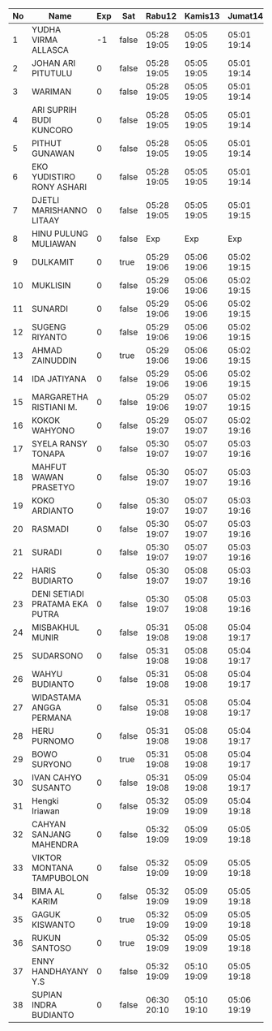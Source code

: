 | No | Name | Exp | Sat | Rabu12 | Kamis13 | Jumat14 | Sabtu15 | Senin17 | Selasa18 | Rabu19 | Kamis20 | Jumat21 | Sabtu22 | Senin24 | Selasa25 | Rabu26 | Kamis27 | Jumat28 | Sabtu29 | Senin31 |
|-----|-----|-----|-----|-----|-----|-----|-----|-----|-----|-----|-----|-----|-----|-----|-----|-----|-----|-----|-----|-----|
| 1 | YUDHA VIRMA ALLASCA | -1 | false | 05:28 19:05 | 05:05 19:05 | 05:01 19:14 | -- | 05:23 19:09 | 05:23 19:21 | 05:21 19:25 | 05:05 19:22 | 05:13 19:28 | -- | 05:18 19:10 | 05:05 19:20 | 05:23 19:10 | 05:19 19:18 | 05:05 19:24 | -- | 05:26 19:27 |
| 2 | JOHAN ARI PITUTULU | 0 | false | 05:28 19:05 | 05:05 19:05 | 05:01 19:14 | -- | 05:23 19:09 | 05:23 19:21 | 05:21 19:25 | 05:05 19:22 | 05:13 19:28 | -- | 05:18 19:10 | 05:05 19:20 | 05:23 19:10 | 05:19 19:18 | 05:05 19:24 | -- | 05:26 19:27 |
| 3 | WARIMAN | 0 | false | 05:28 19:05 | 05:05 19:05 | 05:01 19:14 | -- | 05:23 19:09 | 05:23 19:21 | 05:21 19:25 | 05:05 19:22 | 05:13 19:28 | -- | 05:18 19:10 | 05:05 19:20 | 05:23 19:10 | 05:19 19:18 | 05:05 19:24 | -- | 05:26 19:27 |
| 4 | ARI SUPRIH BUDI KUNCORO | 0 | false | 05:28 19:05 | 05:05 19:05 | 05:01 19:14 | -- | 05:23 19:09 | 05:23 19:21 | 05:21 19:25 | 05:05 19:22 | 05:13 19:28 | -- | 05:18 19:10 | 05:05 19:20 | 05:23 19:10 | 05:19 19:18 | 05:05 19:24 | -- | 05:26 19:27 |
| 5 | PITHUT GUNAWAN | 0 | false | 05:28 19:05 | 05:05 19:05 | 05:01 19:14 | -- | 05:23 19:09 | 05:23 19:21 | 05:21 19:25 | 05:05 19:22 | 05:13 19:28 | -- | 05:18 19:10 | 05:05 19:20 | 05:23 19:10 | 05:19 19:18 | 05:05 19:24 | -- | 05:26 19:27 |
| 6 | EKO YUDISTIRO RONY ASHARI | 0 | false | 05:28 19:05 | 05:05 19:05 | 05:01 19:14 | -- | 05:23 19:09 | 05:23 19:21 | 05:21 19:25 | 05:05 19:22 | 05:13 19:28 | -- | 05:18 19:10 | 05:05 19:20 | 05:23 19:10 | 05:19 19:18 | 05:05 19:24 | -- | 05:26 19:27 |
| 7 | DJETLI MARISHANNO LITAAY | 0 | false | 05:28 19:05 | 05:05 19:05 | 05:01 19:15 | -- | 05:23 19:09 | 05:23 19:21 | 05:21 19:25 | 05:05 19:23 | 05:13 19:28 | -- | 05:18 19:11 | 05:06 19:20 | 05:24 19:10 | 05:19 19:19 | 05:05 19:24 | -- | 05:26 19:27 |
| 8 | HINU PULUNG MULIAWAN | 0 | false | Exp | Exp | Exp | Exp | Exp | Exp | Exp | Exp | Exp | Exp | Exp | Exp | Exp | Exp | Exp | Exp | Exp |
| 9 | DULKAMIT | 0 | true | 05:29 19:06 | 05:06 19:06 | 05:02 19:15 | 05:07 19:27 | 05:24 19:10 | 05:24 19:22 | 05:22 19:26 | 05:06 19:23 | 05:14 19:29 | 05:09 19:06 | 05:19 19:11 | 05:06 19:21 | 05:24 19:11 | 05:20 19:19 | 05:06 19:25 | 05:24 19:21 | 05:27 19:28 |
| 10 | MUKLISIN | 0 | false | 05:29 19:06 | 05:06 19:06 | 05:02 19:15 | -- | 05:24 19:10 | 05:24 19:22 | 05:22 19:26 | 05:06 19:23 | 05:14 19:29 | -- | 05:19 19:11 | 05:06 19:21 | 05:24 19:11 | 05:20 19:19 | 05:06 19:25 | -- | 05:27 19:28 |
| 11 | SUNARDI | 0 | false | 05:29 19:06 | 05:06 19:06 | 05:02 19:15 | -- | 05:24 19:10 | 05:24 19:22 | 05:22 19:26 | 05:06 19:23 | 05:14 19:29 | -- | 05:19 19:11 | 05:06 19:21 | 05:24 19:11 | 05:20 19:19 | 05:06 19:25 | -- | 05:27 19:28 |
| 12 | SUGENG RIYANTO | 0 | false | 05:29 19:06 | 05:06 19:06 | 05:02 19:15 | -- | 05:24 19:10 | 05:24 19:22 | 05:22 19:26 | 05:06 19:23 | 05:14 19:29 | -- | 05:19 19:11 | 05:06 19:21 | 05:24 19:11 | 05:20 19:19 | 05:06 19:25 | -- | 05:27 19:28 |
| 13 | AHMAD ZAINUDDIN | 0 | true | 05:29 19:06 | 05:06 19:06 | 05:02 19:15 | 05:07 19:27 | 05:24 19:10 | 05:24 19:22 | 05:22 19:26 | 05:06 19:23 | 05:14 19:29 | 05:09 19:06 | 05:19 19:11 | 05:06 19:21 | 05:24 19:11 | 05:20 19:19 | 05:06 19:25 | 05:24 19:21 | 05:27 19:28 |
| 14 | IDA JATIYANA | 0 | false | 05:29 19:06 | 05:06 19:06 | 05:02 19:15 | -- | 05:24 19:10 | 05:24 19:22 | 05:22 19:26 | 05:06 19:23 | 05:14 19:29 | -- | 05:19 19:11 | 05:06 19:21 | 05:24 19:11 | 05:20 19:20 | 05:06 19:25 | -- | 05:27 19:28 |
| 15 | MARGARETHA RISTIANI M. | 0 | false | 05:29 19:06 | 05:07 19:07 | 05:02 19:15 | -- | 05:24 19:10 | 05:24 19:22 | 05:22 19:26 | 05:06 19:24 | 05:14 19:29 | -- | 05:19 19:12 | 05:06 19:21 | 05:24 19:11 | 05:20 19:20 | 05:07 19:25 | -- | 05:27 19:28 |
| 16 | KOKOK WAHYONO | 0 | false | 05:29 19:07 | 05:07 19:07 | 05:02 19:16 | -- | 05:25 19:10 | 05:24 19:22 | 05:22 19:26 | 05:07 19:24 | 05:14 19:29 | -- | 05:19 19:12 | 05:07 19:22 | 05:25 19:11 | 05:20 19:20 | 05:07 19:25 | -- | 05:27 19:29 |
| 17 | SYELA RANSY TONAPA | 0 | false | 05:30 19:07 | 05:07 19:07 | 05:03 19:16 | -- | 05:25 19:11 | 05:25 19:23 | 05:23 19:27 | 05:07 19:24 | 05:15 19:30 | -- | 05:20 19:12 | 05:07 19:22 | 05:25 19:12 | 05:21 19:20 | 05:07 19:26 | -- | 05:28 19:29 |
| 18 | MAHFUT WAWAN PRASETYO | 0 | false | 05:30 19:07 | 05:07 19:07 | 05:03 19:16 | -- | 05:25 19:11 | 05:25 19:23 | 05:23 19:27 | 05:07 19:24 | 05:15 19:30 | -- | 05:20 19:12 | 05:07 19:22 | 05:25 19:12 | 05:21 19:20 | 05:07 19:26 | -- | 05:28 19:29 |
| 19 | KOKO ARDIANTO | 0 | false | 05:30 19:07 | 05:07 19:07 | 05:03 19:16 | -- | 05:25 19:11 | 05:25 19:23 | 05:23 19:27 | 05:07 19:24 | 05:15 19:30 | -- | 05:20 19:12 | 05:07 19:22 | 05:25 19:12 | 05:21 19:20 | 05:07 19:26 | -- | 05:28 19:29 |
| 20 | RASMADI | 0 | false | 05:30 19:07 | 05:07 19:07 | 05:03 19:16 | -- | 05:25 19:11 | 05:25 19:23 | 05:23 19:27 | 05:07 19:24 | 05:15 19:30 | -- | 05:20 19:12 | 05:07 19:22 | 05:25 19:12 | 05:21 19:20 | 05:07 19:26 | -- | 05:28 19:29 |
| 21 | SURADI | 0 | false | 05:30 19:07 | 05:07 19:07 | 05:03 19:16 | -- | 05:25 19:11 | 05:25 19:23 | 05:23 19:27 | 05:07 19:24 | 05:15 19:30 | -- | 05:20 19:12 | 05:07 19:22 | 05:25 19:12 | 05:21 19:21 | 05:07 19:26 | -- | 05:28 19:29 |
| 22 | HARIS BUDIARTO | 0 | false | 05:30 19:07 | 05:08 19:07 | 05:03 19:16 | -- | 05:25 19:11 | 05:25 19:23 | 05:23 19:27 | 05:07 19:24 | 05:15 19:30 | -- | 05:20 19:13 | 05:07 19:22 | 05:25 19:12 | 05:21 19:21 | 05:08 19:26 | -- | 05:28 19:29 |
| 23 | DENI SETIADI PRATAMA EKA PUTRA | 0 | false | 05:30 19:07 | 05:08 19:08 | 05:03 19:16 | -- | 05:25 19:11 | 05:25 19:23 | 05:23 19:28 | 05:07 19:25 | 05:15 19:30 | -- | 05:20 19:13 | 05:07 19:22 | 05:26 19:12 | 05:21 19:21 | 05:08 19:26 | -- | 05:28 19:29 |
| 24 | MISBAKHUL MUNIR | 0 | false | 05:31 19:08 | 05:08 19:08 | 05:04 19:17 | -- | 05:26 19:12 | 05:26 19:24 | 05:24 19:28 | 05:08 19:25 | 05:16 19:31 | -- | 05:21 19:13 | 05:08 19:23 | 05:26 19:13 | 05:22 19:21 | 05:08 19:27 | -- | 05:29 19:30 |
| 25 | SUDARSONO | 0 | false | 05:31 19:08 | 05:08 19:08 | 05:04 19:17 | -- | 05:26 19:12 | 05:26 19:24 | 05:24 19:28 | 05:08 19:25 | 05:16 19:31 | -- | 05:21 19:13 | 05:08 19:23 | 05:26 19:13 | 05:22 19:21 | 05:08 19:27 | -- | 05:29 19:30 |
| 26 | WAHYU BUDIANTO | 0 | false | 05:31 19:08 | 05:08 19:08 | 05:04 19:17 | -- | 05:26 19:12 | 05:26 19:24 | 05:24 19:28 | 05:08 19:25 | 05:16 19:31 | -- | 05:21 19:13 | 05:08 19:23 | 05:26 19:13 | 05:22 19:21 | 05:08 19:27 | -- | 05:29 19:30 |
| 27 | WIDASTAMA ANGGA PERMANA | 0 | false | 05:31 19:08 | 05:08 19:08 | 05:04 19:17 | -- | 05:26 19:12 | 05:26 19:24 | 05:24 19:28 | 05:08 19:25 | 05:16 19:31 | -- | 05:21 19:13 | 05:08 19:23 | 05:26 19:13 | 05:22 19:22 | 05:08 19:27 | -- | 05:29 19:30 |
| 28 | HERU PURNOMO | 0 | false | 05:31 19:08 | 05:08 19:08 | 05:04 19:17 | -- | 05:26 19:12 | 05:26 19:24 | 05:24 19:28 | 05:08 19:25 | 05:16 19:31 | -- | 05:21 19:13 | 05:08 19:23 | 05:26 19:13 | 05:22 19:22 | 05:08 19:27 | -- | 05:29 19:30 |
| 29 | BOWO SURYONO | 0 | true | 05:31 19:08 | 05:08 19:08 | 05:04 19:17 | 05:07 19:27 | 05:26 19:12 | 05:26 19:24 | 05:24 19:28 | 05:08 19:25 | 05:16 19:31 | 05:09 19:06 | 05:21 19:13 | 05:08 19:23 | 05:26 19:13 | 05:22 19:22 | 05:09 19:27 | 05:24 19:21 | 05:29 19:30 |
| 30 | IVAN CAHYO SUSANTO | 0 | false | 05:31 19:08 | 05:09 19:08 | 05:04 19:17 | -- | 05:26 19:12 | 05:26 19:24 | 05:24 19:28 | 05:08 19:26 | 05:16 19:31 | -- | 05:21 19:14 | 05:08 19:23 | 05:26 19:13 | 05:22 19:22 | 05:09 19:27 | -- | 05:29 19:30 |
| 31 | Hengki Iriawan | 0 | false | 05:32 19:09 | 05:09 19:09 | 05:04 19:18 | -- | 05:27 19:12 | 05:26 19:24 | 05:24 19:29 | 05:09 19:26 | 05:16 19:31 | -- | 05:21 19:14 | 05:09 19:24 | 05:27 19:13 | 05:23 19:22 | 05:09 19:27 | -- | 05:29 19:31 |
| 32 | CAHYAN SANJANG MAHENDRA | 0 | false | 05:32 19:09 | 05:09 19:09 | 05:05 19:18 | -- | 05:27 19:13 | 05:27 19:25 | 05:25 19:29 | 05:09 19:26 | 05:17 19:32 | -- | 05:22 19:14 | 05:09 19:24 | 05:27 19:14 | 05:23 19:22 | 05:09 19:28 | -- | 05:30 19:31 |
| 33 | VIKTOR MONTANA TAMPUBOLON | 0 | false | 05:32 19:09 | 05:09 19:09 | 05:05 19:18 | -- | 05:27 19:13 | 05:27 19:25 | 05:25 19:29 | 05:09 19:26 | 05:17 19:32 | -- | 05:22 19:14 | 05:09 19:24 | 05:27 19:14 | 05:23 19:22 | 05:09 19:28 | -- | 05:30 19:31 |
| 34 | BIMA AL KARIM | 0 | false | 05:32 19:09 | 05:09 19:09 | 05:05 19:18 | -- | 05:27 19:13 | 05:27 19:25 | 05:25 19:29 | 05:09 19:26 | 05:17 19:32 | -- | 05:22 19:14 | 05:09 19:24 | 05:27 19:14 | 05:23 19:23 | 05:09 19:28 | -- | 05:30 19:31 |
| 35 | GAGUK KISWANTO | 0 | true | 05:32 19:09 | 05:09 19:09 | 05:05 19:18 | 05:07 19:27 | 05:27 19:13 | 05:27 19:25 | 05:25 19:29 | 05:09 19:26 | 05:17 19:32 | 05:09 19:06 | 05:22 19:14 | 05:09 19:24 | 05:27 19:14 | 05:23 19:23 | 05:09 19:28 | 05:24 19:21 | 05:30 19:31 |
| 36 | RUKUN SANTOSO | 0 | true | 05:32 19:09 | 05:09 19:09 | 05:05 19:18 | 05:07 19:27 | 05:27 19:13 | 05:27 19:25 | 05:25 19:29 | 05:09 19:26 | 05:17 19:32 | 05:09 19:06 | 05:22 19:14 | 05:09 19:24 | 05:27 19:14 | 05:23 19:23 | 05:10 19:28 | 05:24 19:21 | 05:30 19:31 |
| 37 | ENNY HANDHAYANY Y.S | 0 | false | 05:32 19:09 | 05:10 19:09 | 05:05 19:18 | -- | 05:27 19:13 | 05:27 19:25 | 05:25 19:29 | 05:09 19:27 | 05:17 19:32 | -- | 05:22 19:15 | 05:09 19:24 | 05:27 19:14 | 05:23 19:23 | 05:10 19:28 | -- | 05:30 19:31 |
| 38 | SUPIAN INDRA BUDIANTO | 0 | false | 06:30 20:10 | 05:10 19:10 | 05:06 19:19 | -- | 05:27 19:13 | 05:27 19:25 | 05:25 19:30 | 05:09 19:27 | 05:17 19:32 | -- | 05:22 19:15 | 05:09 19:25 | 05:28 19:14 | 05:23 19:23 | 05:10 19:28 | -- | 05:30 19:31 |
